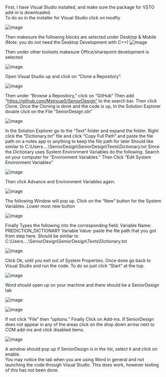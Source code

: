First, I have Visual Studio installed, and make sure the package for VSTO add-in  is downloaded.  
To do so in the installer for Visual Studio click on modfiy

![image](https://user-images.githubusercontent.com/83418612/163732774-c590297e-0277-47d6-bce3-ded00527272c.png)

Then makesure the following blocks are selected under Desktop & Mobile
(Note: you do not need the Desktop Development with C++)
![image](https://user-images.githubusercontent.com/83418612/163732787-cb43c970-e543-417e-abdb-7b3ba2f4b7ce.png)

Then under other toolsets makesure  Office/sharepoint development is selected

![image](https://user-images.githubusercontent.com/83418612/163732853-ab8fc99f-c966-46c5-b67d-d17fdcf24aa0.png)



Open Visual Studio up and click on “Clone a Repository”.

![image](https://user-images.githubusercontent.com/83418612/163715701-f6f1a272-5874-49f7-99bd-005c830437ee.png)

Then under “Browse a Repository,” click on “GitHub” 
Then add “https://github.com/Mstroup0/SeniorDesign”  to the search bar.
Then click Clone. 
Once the Cloning is done and the code is up, In the Solution Explorer double click on the File “SeniorDesign.sln”
 
 ![image](https://user-images.githubusercontent.com/83418612/163715714-979d0630-96ab-4ac0-ad8c-d0bb9df21e80.png)

In the Solution Explorer go to the “Text” folder and expand the folder. Right click the “Dictionary.txt” file and click “Copy Full Path” and paste the file path on a notes app or anything to keep the file path for later 
Should like similar to C:\Users\....\SeniorDesign\SeniorDesign\Texts\Dictionary.txt
Since the Dictionary uses System Environment Variables do the following. Search on your computer for “Environment Variables.” Then Click “Edit System Environment Variables”

![image](https://user-images.githubusercontent.com/83418612/163715744-e42cbe67-33c3-4543-961e-e7bffd0e2f28.png)

Then click Advance and Environment Variables again. 

![image](https://user-images.githubusercontent.com/83418612/163715773-1647ff5a-3e87-4ee4-9dcf-cbee3e83315f.png)

The following Window will pop up. Click on the “New” button for the System Variables. Lower most new button 

![image](https://user-images.githubusercontent.com/83418612/163715797-82e51ba4-da8a-4ae1-8324-0db65020bea1.png)

Finally Types the following into the corresponding field:
Variable Name: PREDICTION_DICTIONARY
Variable Value: paste the file path that you got from step  here. 
Should be similar to C:\Users\....\SeniorDesign\SeniorDesign\Texts\Dictionary.txt

![image](https://user-images.githubusercontent.com/83418612/163715804-77149968-b4a6-472e-97f4-b98decb07917.png)

Click Ok, until you exit out of System Properties. 
Once done go back to Visual Studio and run the code. To do so just click “Start” at the top.  

![image](https://user-images.githubusercontent.com/83418612/163715829-caa32ba4-210f-4ac3-8d5c-34b0e472a8df.png)

Word should open up on your machine and there should be a SeniorDesign tab

![image](https://user-images.githubusercontent.com/83418612/163715860-3a43b82f-c5b7-4eed-8f4c-332f53cd7ef6.png)

![image](https://user-images.githubusercontent.com/83418612/163715870-4984d6e7-11e1-4a2a-aad0-e58df8a0d993.png)

If not click “File” then “options.” Finally Click on Add-ins. If SeniorDesign does not appear in any of the areas click on the drop down arrow next to COM add-ins and click disabled items. 

![image](https://user-images.githubusercontent.com/83418612/163715889-e43070c8-6eaf-40da-9739-a5515ec57a52.png)

 A window should pop up if SeniorDesign is in the list, select it and click on enable.  
You may notice the tab when you are using Word in general and not launching the code through Visual Studio. This does work, however testing of this has not been done. 
